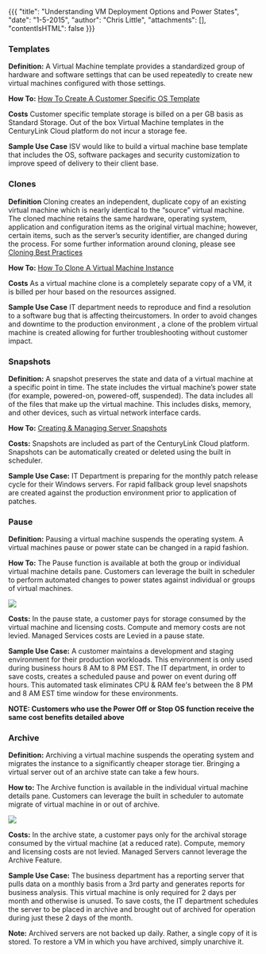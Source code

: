 {{{
  "title": "Understanding VM Deployment Options and Power States",
  "date": "1-5-2015",
  "author": "Chris Little",
  "attachments": [],
  "contentIsHTML": false
}}}

### Templates

**Definition:** A Virtual Machine template provides a standardized group of hardware and software settings that can be used repeatedly to create new virtual machines configured with those settings.

**How To:** [How To Create A Customer Specific OS Template](how-to-create-customer-specific-os-templates.md)

**Costs** Customer specific template storage is billed on a per GB basis as Standard Storage. Out of the box Virtual Machine templates in the CenturyLink Cloud platform do not incur a storage fee.

**Sample Use Case** ISV would like to build a virtual machine base template that includes the OS, software packages and security customization to improve speed of delivery to their client base.

### Clones

**Definition** Cloning creates an independent, duplicate copy of an existing virtual machine which is nearly identical to the “source” virtual machine. The cloned machine retains the same hardware, operating system, application and configuration items as the original virtual machine; however, certain items, such as the server’s security identifier, are changed during the process. For some further information around cloning, please see [Cloning Best Practices](cloning-best-practices.md)

**How To:** [How To Clone A Virtual Machine Instance](how-to-clone-a-virtual-machine-os-instance.md)

**Costs** As a virtual machine clone is a completely separate copy of a VM, it is billed per hour based on the resources assigned.

**Sample Use Case** IT department needs to reproduce and find a resolution to a software bug that is affecting theircustomers. In order to avoid changes and downtime to the production environment , a clone of the problem virtual machine is created allowing for further troubleshooting without customer impact.

### Snapshots

**Definition:** A snapshot preserves the state and data of a virtual machine at a specific point in time. The state includes the virtual machine’s power state (for example, powered-on, powered-off, suspended). The data includes all of the files that make up the virtual machine. This includes disks, memory, and other devices, such as virtual network interface cards.

**How To:** [Creating & Managing Server Snapshots](creating-and-managing-server-snapshots.md)

**Costs:** Snapshots are included as part of the CenturyLink Cloud platform. Snapshots can be automatically created or deleted using the built in scheduler.

**Sample Use Case:** IT Department is preparing for the monthly patch release cycle for their Windows servers. For rapid fallback group level snapshots are created against the production environment prior to application of patches.

### Pause

**Definition:** Pausing a virtual machine suspends the operating system. A virtual machines pause or power state can be changed in a rapid fashion.

**How To:** The Pause function is available at both the group or individual virtual machine details pane. Customers can leverage the built in scheduler to perform automated changes to power states against individual or groups of virtual machines.

![](https://t3n.zendesk.com/attachments/token/LaIWCmiv5gXqZKsLTKbtAJD3U/?name=01.png)

**Costs:** In the pause state, a customer pays for storage consumed by the virtual machine and licensing costs. Compute and memory costs are not levied. Managed Services costs are Levied in a pause state.

**Sample Use Case:** A customer maintains a development and staging environment for their production workloads. This environment is only used during business hours 8 AM to 8 PM EST. The IT department, in order to save costs, creates a scheduled pause and power on event during off hours. This automated task eliminates CPU & RAM fee's between the 8 PM and 8 AM EST time window for these environments.

**NOTE: Customers who use the Power Off or Stop OS function receive the same cost benefits detailed above**

### Archive

**Definition:** Archiving a virtual machine suspends the operating system and migrates the instance to a significantly cheaper storage tier. Bringing a virtual server out of an archive state can take a few hours.

**How to:** The Archive function is available in the individual virtual machine details pane. Customers can leverage the built in scheduler to automate migrate of virtual machine in or out of archive.

![](https://t3n.zendesk.com/attachments/token/CEst2oMljyDImt4Pa4JtIQQTD/?name=02.png")

**Costs:** In the archive state, a customer pays only for the archival storage consumed by the virtual machine (at a reduced rate). Compute, memory and licensing costs are not levied.  Managed Servers cannot leverage the Archive Feature.

**Sample Use Case:** The business department has a reporting server that pulls data on a monthly basis from a 3rd party and generates reports for business analysis. This virtual machine is only required for 2 days per month and otherwise is unused. To save costs, the IT department schedules the server to be placed in archive and brought out of archived for operation during just these 2 days of the month.

**Note:** Archived servers are not backed up daily. Rather, a single copy of it is stored. To restore a VM in which you have archived, simply unarchive it.
